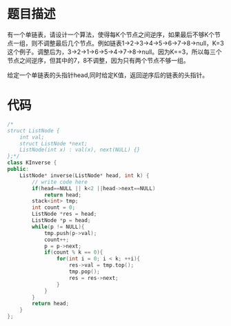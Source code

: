 # 题目描述
有一个单链表，请设计一个算法，使得每K个节点之间逆序，如果最后不够K个节点一组，则不调整最后几个节点。例如链表1->2->3->4->5->6->7->8->null，K=3这个例子。调整后为，3->2->1->6->5->4->7->8->null。因为K==3，所以每三个节点之间逆序，但其中的7，8不调整，因为只有两个节点不够一组。

给定一个单链表的头指针head,同时给定K值，返回逆序后的链表的头指针。

# 代码
```cpp
/*
struct ListNode {
    int val;
    struct ListNode *next;
    ListNode(int x) : val(x), next(NULL) {}
};*/
class KInverse {
public:
    ListNode* inverse(ListNode* head, int k) {
        // write code here
        if(head==NULL || k<2 ||head->next==NULL)
            return head;
        stack<int> tmp;
        int count = 0;
        ListNode *res = head;
        ListNode *p = head;
        while(p != NULL){
            tmp.push(p->val);
            count++;
            p = p->next;
            if(count % k == 0){
                for(int i = 0; i < k; ++i){
                    res->val = tmp.top();
                    tmp.pop();
                    res = res->next;
                }
            }
        }
        return head;
    }
};
```
